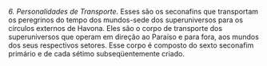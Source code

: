 ﻿<I>6. Personalidades de Transporte</I>. Esses são os seconafins que transportam os peregrinos do tempo dos mundos-sede dos superuniversos para os círculos externos de Havona. Eles são o corpo de transporte dos superuniversos que operam em direção ao Paraíso e para fora, aos mundos dos seus respectivos setores. Esse corpo é composto do sexto seconafim primário e de cada sétimo subseqüentemente criado.